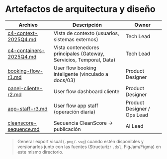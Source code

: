 # Artefactos de arquitectura y diseño

| Archivo                                            | Descripción                                                         | Owner                       |
| -------------------------------------------------- | ------------------------------------------------------------------- | --------------------------- |
| [c4-context-2025Q4.md](c4-context-2025Q4.md)       | Vista de contexto (usuarios, sistemas externos)                     | Tech Lead                   |
| [c4-containers-2025Q4.md](c4-containers-2025Q4.md) | Vista contenedores principales (Gateway, Servicios, Temporal, Data) | Tech Lead                   |
| [booking-flow-r1.md](booking-flow-r1.md)           | User flow booking inteligente (vinculado a docs/03)                 | Product Designer            |
| [panel-cliente-r2.md](panel-cliente-r2.md)         | User flow dashboard cliente                                         | Product Designer            |
| [app-staff-r3.md](app-staff-r3.md)                 | User flow app staff (operación diaria)                              | Product Designer / Ops Lead |
| [cleanscore-sequence.md](cleanscore-sequence.md)   | Secuencia CleanScore → publicación                                  | AI Lead                     |

> Generar export visual (`.png/.svg`) cuando estén disponibles y versionarlos junto con las fuentes (Structurizr `.dsl`, FigJam/Figma) en este mismo directorio.
